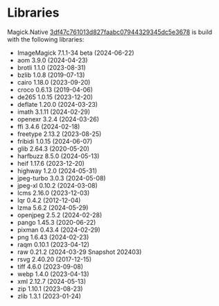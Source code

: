 # Libraries
Magick.Native [3df47c761013d827faabc07944329345dc5e3678](https://github.com/dlemstra/Magick.Native/commit/3df47c761013d827faabc07944329345dc5e3678) is build with the following libraries:

- ImageMagick 7.1.1-34 beta (2024-06-22)
- aom 3.9.0 (2024-04-23)
- brotli 1.1.0 (2023-08-31)
- bzlib 1.0.8 (2019-07-13)
- cairo 1.18.0 (2023-09-20)
- croco 0.6.13 (2019-04-06)
- de265 1.0.15 (2023-12-20)
- deflate 1.20.0 (2024-03-23)
- imath 3.1.11 (2024-02-29)
- openexr 3.2.4 (2024-03-26)
- ffi 3.4.6 (2024-02-18)
- freetype 2.13.2 (2023-08-25)
- fribidi 1.0.15 (2024-06-07)
- glib 2.64.3 (2020-05-20)
- harfbuzz 8.5.0 (2024-05-13)
- heif 1.17.6 (2023-12-20)
- highway 1.2.0 (2024-05-31)
- jpeg-turbo 3.0.3 (2024-05-08)
- jpeg-xl 0.10.2 (2024-03-08)
- lcms 2.16.0 (2023-12-03)
- lqr 0.4.2 (2012-12-04)
- lzma 5.6.2 (2024-05-29)
- openjpeg 2.5.2 (2024-02-28)
- pango 1.45.3 (2020-06-22)
- pixman 0.43.4 (2024-02-29)
- png 1.6.43 (2024-02-23)
- raqm 0.10.1 (2023-04-12)
- raw 0.21.2 (2024-03-29 Snapshot 202403)
- rsvg 2.40.20 (2017-12-15)
- tiff 4.6.0 (2023-09-08)
- webp 1.4.0 (2023-04-13)
- xml 2.12.7 (2024-05-13)
- zip 1.10.1 (2023-08-23)
- zlib 1.3.1 (2023-01-24)

